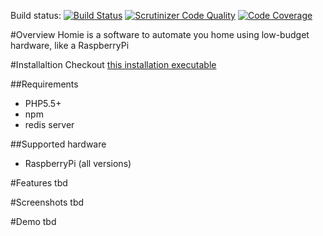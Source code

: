 Build status: [![Build Status](https://travis-ci.org/brainexe/homie.png?branch=master)](https://travis-ci.org/brainexe/raspberry)
[![Scrutinizer Code Quality](https://scrutinizer-ci.com/g/brainexe/homie/badges/quality-score.png?b=master)](https://scrutinizer-ci.com/g/brainexe/homie/?branch=master)
[![Code Coverage](https://scrutinizer-ci.com/g/brainexe/homie/badges/coverage.png?b=master)](https://scrutinizer-ci.com/g/brainexe/homie/?branch=master)

#Overview
Homie is a software to automate you home using low-budget hardware, like a RaspberryPi

#Installaltion
Checkout [this installation executable](https://github.com/brainexe/homie_install)

##Requirements
- PHP5.5+
- npm
- redis server

##Supported hardware
- RaspberryPi (all versions)

#Features
tbd

#Screenshots
tbd

#Demo
tbd
